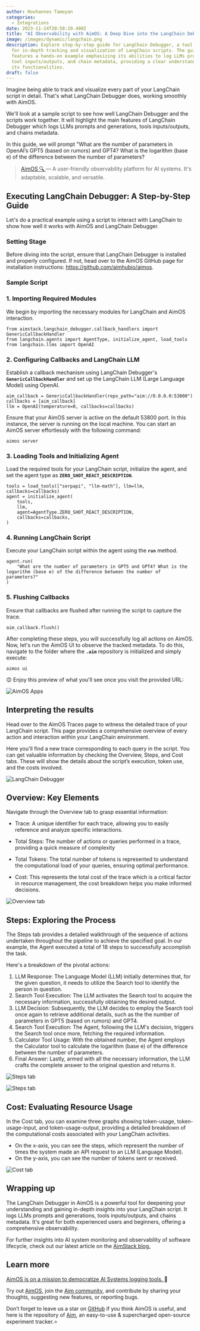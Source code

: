 ```yaml
---
author: Hovhannes Tamoyan
categories:
  - Integrations
date: 2023-11-24T20:58:19.490Z
title: "AI Observability with AimOS: A Deep Dive into the LangChain Debugger"
image: /images/dynamic/langchain.png
description: Explore step-by-step guide for LangChain Debugger, a tool designed
  for in-depth tracking and visualization of LangChain scripts. The guide
  features a hands-on example emphasizing its abilities to log LLMs prompts,
  tool inputs/outputs, and chain metadata, providing a clear understanding of
  its functionalities.
draft: false
---
```

Imagine being able to track and visualize every part of your LangChain script in detail. That's what LangChain Debugger does, working smoothly with AimOS. 

We'll look at a sample script to see how well LangChain Debugger and the scripts work together. It will highlight the main features of LangChain Debugger which logs LLMs prompts and generations, tools inputs/outputs, and chains metadata.

In this guide, we will prompt "What are the number of parameters in OpenAI’s GPT5 (based on rumors) and GPT4? What is the logarithm (base e) of the difference between the number of parameters?

> [AimOS 🔍 ](https://github.com/aimhubio/aimos)— A user-friendly observability platform for AI systems. It's adaptable, scalable, and versatile.

## Executing LangChain Debugger: A Step-by-Step Guide

Let's do a practical example using a script to interact with LangChain to show how well it works with AimOS and LangChain Debugger.

### Setting Stage

Before diving into the script, ensure that LangChain Debugger is installed and properly configured. If not, head over to the AimOS GitHub page for installation instructions: https://github.com/aimhubio/aimos.

### Sample Script

### 1. Importing Required Modules

We begin by importing the necessary modules for LangChain and AimOS interaction.

```
from aimstack.langchain_debugger.callback_handlers import GenericCallbackHandler
from langchain.agents import AgentType, initialize_agent, load_tools
from langchain.llms import OpenAI
```

### 2. Configuring Callbacks and LangChain LLM

Establish a callback mechanism using LangChain Debugger's **`GenericCallbackHandler`** and set up the LangChain LLM (Large Language Model) using OpenAI.

```
aim_callback = GenericCallbackHandler(repo_path="aim://0.0.0.0:53800")
callbacks = [aim_callback]
llm = OpenAI(temperature=0, callbacks=callbacks)
```

Ensure that your AimOS server is active on the default 53800 port. In this instance, the server is running on the local machine. You can start an AimOS server effortlessly with the following command:

```
aimos server
```

### 3. Loading Tools and Initializing Agent

Load the required tools for your LangChain script, initialize the agent, and set the agent type as **`ZERO_SHOT_REACT_DESCRIPTION`**.

```
tools = load_tools(["serpapi", "llm-math"], llm=llm, callbacks=callbacks)
agent = initialize_agent(
    tools,
    llm,
    agent=AgentType.ZERO_SHOT_REACT_DESCRIPTION,
    callbacks=callbacks,
)
```

### 4. Running LangChain Script

Execute your LangChain script within the agent using the **`run`** method.

```
agent.run(
    "What are the number of parameters in GPT5 and GPT4? What is the logarithm (base e) of the difference between the number of parameters?"
)
```

### 5. Flushing Callbacks

Ensure that callbacks are flushed after running the script to capture the trace.

```
aim_callback.flush()
```

After completing these steps, you will successfully log all actions on AimOS. Now, let's run the AimOS UI to observe the tracked metadata. To do this, navigate to the folder where the **`.aim`** repository is initialized and simply execute:

```
aimos ui
```

😊 Enjoy this preview of what you'll see once you visit the provided URL:

![AimOS Apps](/images/dynamic/navigating-depths-debugger-1-1-.png "AimOS Apps")

## Interpreting the results

Head over to the AimOS Traces page to witness the detailed trace of your LangChain script. This page provides a comprehensive overview of every action and interaction within your LangChain environment.

Here you'll find a new trace corresponding to each query in the script. You can get valuable information by checking the Overview, Steps, and Cost tabs. These will show the details about the script’s execution, token use, and the costs involved.

![LangChain Debugger](/images/dynamic/screenshot-2023-11-23-at-11.57.51 pm-1-.png "LangChain Debugger")

## Overview: Key Elements

Navigate through the Overview tab to grasp essential information:

* Trace: A unique identifier for each trace, allowing you to easily reference and analyze specific interactions. 

* Total Steps: The number of actions or queries performed in a trace, providing a quick measure of complexity

* Total Tokens: The total number of tokens is represented to understand the computational load of your queries, ensuring optimal performance.

* Cost: This represents the total cost of the trace which is a critical factor in resource management, the cost breakdown helps you make informed decisions.

![Overview tab](/images/dynamic/screenshot-2023-11-23-at-11.58.15 pm-1-.png "Overview tab")

## Steps: Exploring the Process

The Steps tab provides a detailed walkthrough of the sequence of actions undertaken throughout the pipeline to achieve the specified goal. In our example, the Agent executed a total of 18 steps to successfully accomplish the task.

Here's a breakdown of the pivotal actions:

1. LLM Response: The Language Model (LLM) initially determines that, for the given question, it needs to utilize the Search tool to identify the person in question.
2. Search Tool Execution: The LLM activates the Search tool to acquire the necessary information, successfully obtaining the desired output.
3. LLM Decision: Subsequently, the LLM decides to employ the Search tool once again to retrieve additional details, such as the the number of parameters in GPT5 (based on rumors) and GPT4.
4. Search Tool Execution: The Agent, following the LLM's decision, triggers the Search tool once more, fetching the required information.
5. Calculator Tool Usage: With the obtained number, the Agent employs the Calculator tool to calculate the logarithm (base e) of the difference between the number of parameters.
6. Final Answer: Lastly, armed with all the necessary information, the LLM crafts the complete answer to the original question and returns it.

![Steps tab](/images/dynamic/screenshot-2023-11-23-at-11.58.42 pm-1-.png "Steps tab")

![Steps tab](/images/dynamic/screenshot-2023-11-24-at-12.00.36 am-1-.png "Steps tab")

## Cost: Evaluating Resource Usage

In the Cost tab, you can examine three graphs showing token-usage, token-usage-input, and token-usage-output, providing a detailed breakdown of the computational costs associated with your LangChain activities.

* On the x-axis, you can see the steps, which represent the number of times the system made an API request to an LLM (Language Model).
* On the y-axis, you can see the number of tokens sent or received.

![Cost tab](/images/dynamic/screenshot-2023-11-24-at-12.00.17 am-1-.png "Cost tab")

## Wrapping up

The LangChain Debugger in AimOS is a powerful tool for deepening your understanding and gaining in-depth insights into your LangChain script. It logs LLMs prompts and generations, tools inputs/outputs, and chains metadata. It's great for both experienced users and beginners, offering a comprehensive observability.

For further insights into AI system monitoring and observability of software lifecycle, check out our latest article on the [AimStack blog.](https://aimstack.io/blog/new-releases/aim-4-0-open-source-modular-observability-for-ai-systems)

## Learn more

[AimOS is on a mission to democratize AI Systems logging tools. ](https://aimos.readthedocs.io/en/latest/apps/overview.html)🙌

Try out [AimOS](https://github.com/aimhubio/aimos), join the [Aim community](https://community.aimstack.io/), and contribute by sharing your thoughts, suggesting new features, or reporting bugs.

Don’t forget to leave us a star on [GitHub](https://github.com/aimhubio/aimos/) if you think AimOS is useful, and here is the repository of [Aim](https://github.com/aimhubio/aim), an easy-to-use & supercharged open-source experiment tracker.⭐️